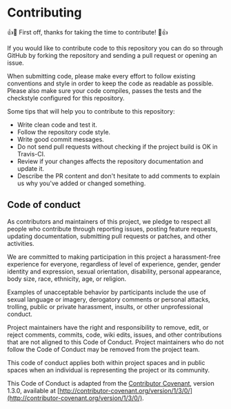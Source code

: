Contributing
============

:+1::dancer: First off, thanks for taking the time to contribute! :dancer::+1:

If you would like to contribute code to this repository you can do so through GitHub by
forking the repository and sending a pull request or opening an issue.

When submitting code, please make every effort to follow existing conventions
and style in order to keep the code as readable as possible. Please also make
sure your code compiles, passes the tests and the checkstyle configured for this repository.


Some tips that will help you to contribute to this repository:

* Write clean code and test it.
* Follow the repository code style.
* Write good commit messages.
* Do not send pull requests without checking if the project build is OK in Travis-CI.
* Review if your changes affects the repository documentation and update it.
* Describe the PR content and don't hesitate to add comments to explain us why you've added or changed something.

Code of conduct
---------------

As contributors and maintainers of this project, we pledge to respect all people who contribute through reporting issues, posting feature requests, updating documentation, submitting pull requests or patches, and other activities.

We are committed to making participation in this project a harassment-free experience for everyone, regardless of level of experience, gender, gender identity and expression, sexual orientation, disability, personal appearance, body size, race, ethnicity, age, or religion.

Examples of unacceptable behavior by participants include the use of sexual language or imagery, derogatory comments or personal attacks, trolling, public or private harassment, insults, or other unprofessional conduct.

Project maintainers have the right and responsibility to remove, edit, or reject comments, commits, code, wiki edits, issues, and other contributions that are not aligned to this Code of Conduct. Project maintainers who do not follow the Code of Conduct may be removed from the project team.

This code of conduct applies both within project spaces and in public spaces when an individual is representing the project or its community.

This Code of Conduct is adapted from the [Contributor Covenant](http://contributor-covenant.org/version/1/3/0/), version 1.3.0, available at [http://contributor-covenant.org/version/1/3/0/](http://contributor-covenant.org/version/1/3/0/).

